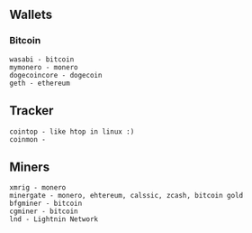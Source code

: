 ## Wallets
### Bitcoin
```
wasabi - bitcoin
mymonero - monero
dogecoincore - dogecoin
geth - ethereum
```
## Tracker
```
cointop - like htop in linux :)
coinmon - 
```

## Miners 
```
xmrig - monero
minergate - monero, ehtereum, calssic, zcash, bitcoin gold
bfgminer - bitcoin 
cgminer - bitcoin
lnd - Lightnin Network
```
